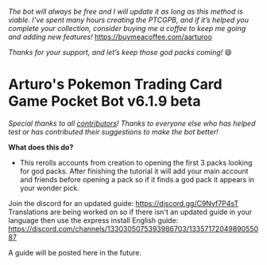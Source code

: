 *The bot will always be free and I will update it as long as this method is viable. I've spent many hours creating the PTCGPB, and if it’s helped you complete your collection, consider buying me a coffee to keep me going and adding new features!*
https://buymeacoffee.com/aarturoo

*Thanks for your support, and let’s keep those god packs coming!* 😄

# **__Arturo's Pokemon Trading Card Game Pocket Bot v6.1.9 beta__**
*Special thanks to all [contributors](https://github.com/Arturo-1212/PTCGPB/graphs/contributors)! Thanks to everyone else who has helped test or has contributed their suggestions to make the bot better!*

**__What does this do?__**
- This rerolls accounts from creation to opening the first 3 packs looking for god packs. After finishing the tutorial it will add your main account and friends before opening a pack so if it finds a god pack it appears in your wonder pick.

Join the discord for an updated guide: https://discord.gg/C9Nyf7P4sT Translations are being worked on so if there isn't an updated guide in your language then use the express install English guide: https://discord.com/channels/1330305075393986703/1335717204989055087

A guide will be posted here in the future.
